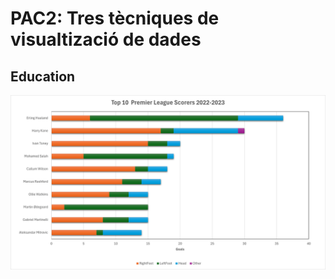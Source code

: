 
# PAC2: Tres tècniques de visualtizació de dades

## Education

![Stacked Bars](/Stacked_bars.png)
